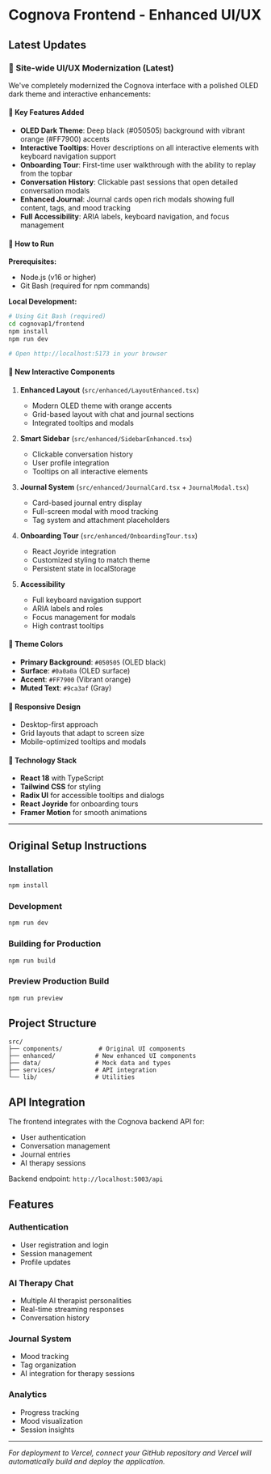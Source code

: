 # Cognova Frontend - Enhanced UI/UX

## Latest Updates

### 🎨 Site-wide UI/UX Modernization (Latest)

We've completely modernized the Cognova interface with a polished OLED dark theme and interactive enhancements:

#### 🌟 Key Features Added
- **OLED Dark Theme**: Deep black (#050505) background with vibrant orange (#FF7900) accents
- **Interactive Tooltips**: Hover descriptions on all interactive elements with keyboard navigation support
- **Onboarding Tour**: First-time user walkthrough with the ability to replay from the topbar
- **Conversation History**: Clickable past sessions that open detailed conversation modals
- **Enhanced Journal**: Journal cards open rich modals showing full content, tags, and mood tracking
- **Full Accessibility**: ARIA labels, keyboard navigation, and focus management

#### 🚀 How to Run

**Prerequisites:**
- Node.js (v16 or higher)
- Git Bash (required for npm commands)

**Local Development:**
```bash
# Using Git Bash (required)
cd cognovap1/frontend
npm install
npm run dev

# Open http://localhost:5173 in your browser
```

#### 🎯 New Interactive Components

1. **Enhanced Layout** (`src/enhanced/LayoutEnhanced.tsx`)
   - Modern OLED theme with orange accents
   - Grid-based layout with chat and journal sections
   - Integrated tooltips and modals

2. **Smart Sidebar** (`src/enhanced/SidebarEnhanced.tsx`)
   - Clickable conversation history
   - User profile integration
   - Tooltips on all interactive elements

3. **Journal System** (`src/enhanced/JournalCard.tsx` + `JournalModal.tsx`)
   - Card-based journal entry display
   - Full-screen modal with mood tracking
   - Tag system and attachment placeholders

4. **Onboarding Tour** (`src/enhanced/OnboardingTour.tsx`)
   - React Joyride integration
   - Customized styling to match theme
   - Persistent state in localStorage

5. **Accessibility** 
   - Full keyboard navigation support
   - ARIA labels and roles
   - Focus management for modals
   - High contrast tooltips

#### 🎨 Theme Colors
- **Primary Background**: `#050505` (OLED black)
- **Surface**: `#0a0a0a` (OLED surface)
- **Accent**: `#FF7900` (Vibrant orange)
- **Muted Text**: `#9ca3af` (Gray)

#### 📱 Responsive Design
- Desktop-first approach
- Grid layouts that adapt to screen size
- Mobile-optimized tooltips and modals

#### 🔧 Technology Stack
- **React 18** with TypeScript
- **Tailwind CSS** for styling
- **Radix UI** for accessible tooltips and dialogs
- **React Joyride** for onboarding tours
- **Framer Motion** for smooth animations

---

## Original Setup Instructions

### Installation

```bash
npm install
```

### Development

```bash
npm run dev
```

### Building for Production

```bash
npm run build
```

### Preview Production Build

```bash
npm run preview
```

## Project Structure

```
src/
├── components/          # Original UI components
├── enhanced/           # New enhanced UI components
├── data/               # Mock data and types
├── services/           # API integration
└── lib/                # Utilities
```

## API Integration

The frontend integrates with the Cognova backend API for:
- User authentication
- Conversation management
- Journal entries
- AI therapy sessions

Backend endpoint: `http://localhost:5003/api`

## Features

### Authentication
- User registration and login
- Session management
- Profile updates

### AI Therapy Chat
- Multiple AI therapist personalities
- Real-time streaming responses
- Conversation history

### Journal System
- Mood tracking
- Tag organization
- AI integration for therapy sessions

### Analytics
- Progress tracking
- Mood visualization
- Session insights

---

*For deployment to Vercel, connect your GitHub repository and Vercel will automatically build and deploy the application.*